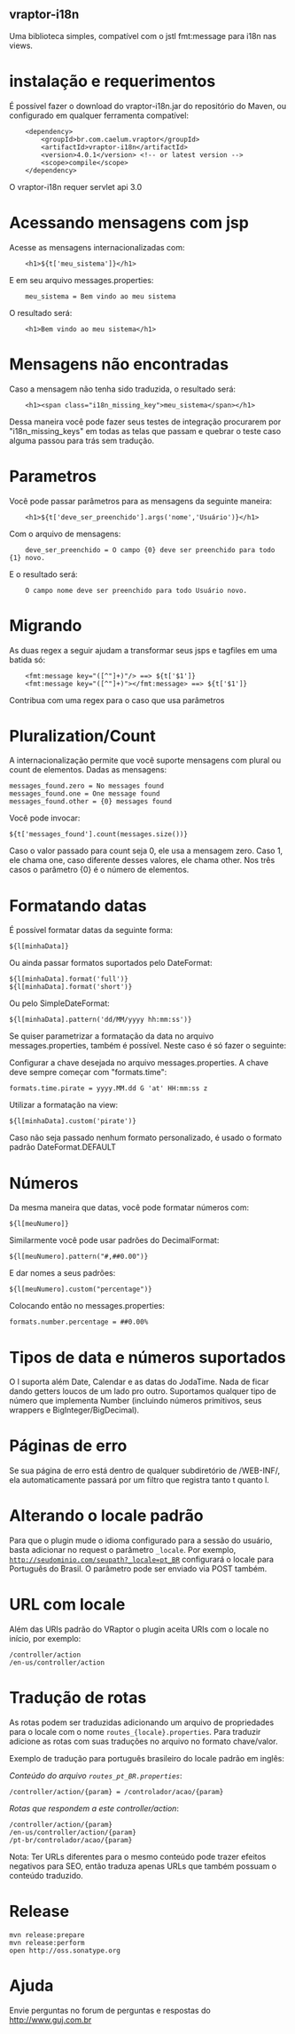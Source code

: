 ## vraptor-i18n


Uma biblioteca simples, compatível com o jstl fmt:message para i18n nas views.

# instalação e requerimentos

É possível fazer o download do vraptor-i18n.jar do repositório do Maven, ou configurado em qualquer ferramenta compatível:

		<dependency>
			<groupId>br.com.caelum.vraptor</groupId>
			<artifactId>vraptor-i18n</artifactId>
			<version>4.0.1</version> <!-- or latest version -->
			<scope>compile</scope>
		</dependency>


O vraptor-i18n requer servlet api 3.0

# Acessando mensagens com jsp

Acesse as mensagens internacionalizadas com:

		<h1>${t['meu_sistema']}</h1>

E em seu arquivo messages.properties:

		meu_sistema = Bem vindo ao meu sistema
		
O resultado será:

		<h1>Bem vindo ao meu sistema</h1>
	
# Mensagens não encontradas
		
Caso a mensagem não tenha sido traduzida, o resultado será:

		<h1><span class="i18n_missing_key">meu_sistema</span></h1>
	
Dessa maneira você pode fazer seus testes de integração procurarem por "i18n_missing_keys" em todas as telas que passam e quebrar o teste caso alguma passou para trás sem tradução.

# Parametros

Você pode passar parâmetros para as mensagens da seguinte maneira:

		<h1>${t['deve_ser_preenchido'].args('nome','Usuário')}</h1>

Com o arquivo de mensagens:

		deve_ser_preenchido = O campo {0} deve ser preenchido para todo {1} novo.
	
E o resultado será:

		O campo nome deve ser preenchido para todo Usuário novo.

# Migrando

As duas regex a seguir ajudam a transformar seus jsps e tagfiles em uma batida só:

		<fmt:message key="([^"]+)"/> ==> ${t['$1']}
		<fmt:message key="([^"]+)"></fmt:message> ==> ${t['$1']}
		
Contribua com uma regex para o caso que usa parâmetros

# Pluralization/Count

A internacionalização permite que você suporte mensagens com plural ou count de elementos.
Dadas as mensagens:

	messages_found.zero = No messages found
	messages_found.one = One message found
	messages_found.other = {0} messages found
	
Você pode invocar:

	${t['messages_found'].count(messages.size())}
	
Caso o valor passado para count seja 0, ele usa a mensagem zero. Caso 1, ele chama one, caso diferente desses valores, ele chama other.
Nos três casos o parâmetro {0} é o número de elementos.

# Formatando datas

É possível formatar datas da seguinte forma:

    ${l[minhaData]}

Ou ainda passar formatos suportados pelo DateFormat:

    ${l[minhaData].format('full')}
    ${l[minhaData].format('short')}

Ou pelo SimpleDateFormat:

    ${l[minhaData].pattern('dd/MM/yyyy hh:mm:ss')}


Se quiser parametrizar a formatação da data no arquivo messages.properties,
também é possível. Neste caso é só fazer o seguinte:

Configurar a chave desejada no arquivo messages.properties. A chave deve sempre
começar com "formats.time":

    formats.time.pirate = yyyy.MM.dd G 'at' HH:mm:ss z

Utilizar a formatação na view:

    ${l[minhaData].custom('pirate')}

Caso não seja passado nenhum formato personalizado, é usado o formato padrão
DateFormat.DEFAULT

# Números

Da mesma maneira que datas, você pode formatar números com:

	${l[meuNumero]}

Similarmente você pode usar padrões do DecimalFormat:

	${l[meuNumero].pattern("#,##0.00")}
	
E dar nomes a seus padrões:

	${l[meuNumero].custom("percentage")}
	
Colocando então no messages.properties:

	formats.number.percentage = ##0.00%

# Tipos de data e números suportados

O l suporta além Date, Calendar e as datas do JodaTime. Nada de ficar dando getters loucos de um lado pro outro.
Suportamos qualquer tipo de número que implementa Number (incluindo números primitivos, seus wrappers e BigInteger/BigDecimal).

# Páginas de erro

Se sua página de erro está dentro de qualquer subdiretório de /WEB-INF/, ela automaticamente passará por um filtro que registra tanto t quanto l.

# Alterando o locale padrão

Para que o plugin mude o idioma configurado para a sessão do usuário, basta adicionar no request o parâmetro <code>_locale</code>. Por exemplo, <code>http://seudominio.com/seupath?_locale=pt_BR</code> configurará o locale para Português do Brasil. O parâmetro pode ser enviado via POST também.

# URL com locale

Além das URIs padrão do VRaptor o plugin aceita URIs com o locale no início, por exemplo: 
```
/controller/action
/en-us/controller/action
``` 

# Tradução de rotas

As rotas podem ser traduzidas adicionando um arquivo de propriedades para o locale com o nome <code>routes_{locale}.properties</code>.
Para traduzir adicione as rotas com suas traduções no arquivo no formato chave/valor.

Exemplo de tradução para português brasileiro do locale padrão em inglês:

*Conteúdo do arquivo <code>routes_pt_BR.properties</code>*:

```
/controller/action/{param} = /controlador/acao/{param}
```

*Rotas que respondem a este controller/action*:

```
/controller/action/{param}
/en-us/controller/action/{param}
/pt-br/controlador/acao/{param}
``` 

Nota: Ter URLs diferentes para o mesmo conteúdo pode trazer efeitos negativos para SEO, então traduza apenas URLs que também 
possuam o conteúdo traduzido.

# Release

	mvn release:prepare
	mvn release:perform
	open http://oss.sonatype.org

# Ajuda

Envie perguntas no forum de perguntas e respostas do http://www.guj.com.br
